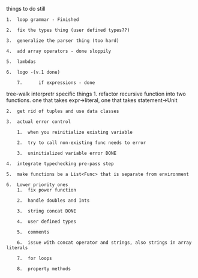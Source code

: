 things to do still


	1.	loop grammar - Finished
	
	2.	fix the types thing (user defined types??)
	
	3.	generalize the parser thing (too hard)
	
	4.	add array operators - done sloppily
	
	5.	lambdas
	
	6.	logo -(v.1 done)
    
    	7.  	if expressions - done

tree-walk interpretr specific things
	1.	refactor recursive function into two functions. one that takes expr->literal, one that takes statement->Unit
	
	2.	get rid of tuples and use data classes
	
	3. 	actual error control

		1.	when you reinitialize existing variable
		
		2. 	try to call non-existing func needs to error

		3.	uninitialized variable error DONE
	
	4.	integrate typechecking pre-pass step

	5. 	make functions be a List<Func> that is separate from environment

	6.	Lower priority ones
		1.	fix power function

		2.	handle doubles and Ints
		
		3.	string concat DONE

		4.	user defined types

		5.	comments

		6.	issue with concat operator and strings, also strings in array literals

		7.	for loops
	
		8.	property methods

